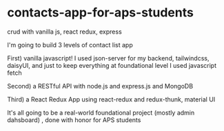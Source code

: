 # contacts-app-for-aps-students
crud with vanilla js, react redux, express

 I'm going to build 3 levels of contact list app
 
 First) vanilla javascript! I used json-server for my backend, tailwindcss, daisyUI, and just to keep everything at foundational level I used javascript fetch
 
 Second) a RESTful API with node.js and express.js and MongoDB
 
 Third) a React Redux App using react-redux and redux-thunk, material UI

It's all going to be a real-world foundational project (mostly admin dahsboard) , done with honor for APS students

